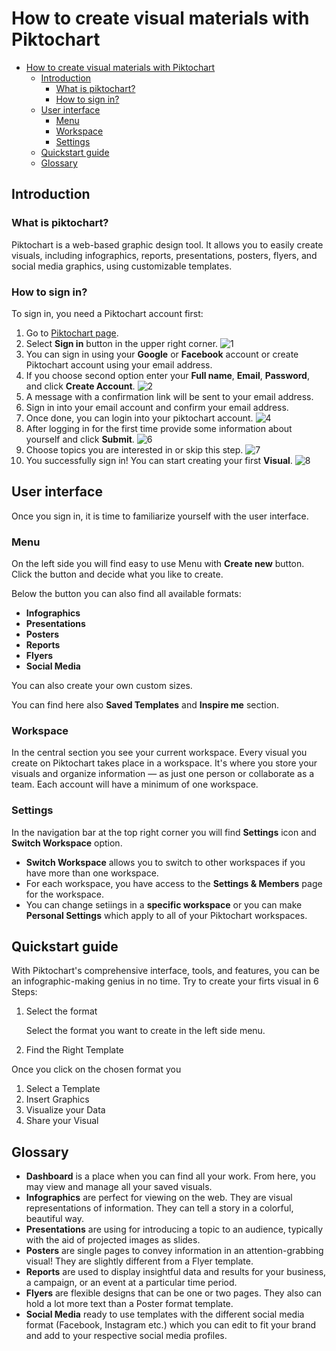 
# How to create visual materials with Piktochart

- [How to create visual materials with Piktochart](#how-to-create-visual-materials-with-piktochart)
  - [Introduction](#introduction)
    - [What is piktochart?](#what-is-piktochart)
    - [How to sign in?](#how-to-sign-in)
  - [User interface](#user-interface)
    - [Menu](#menu)
    - [Workspace](#workspace)
    - [Settings](#settings)
  - [Quickstart guide](#quickstart-guide)
  - [Glossary](#glossary)


## Introduction

### What is piktochart?

Piktochart is a web-based graphic design tool. It allows you to easily create visuals, including infographics, reports, presentations, posters, flyers, and social media graphics, using customizable templates.

### How to sign in?

To sign in, you need a Piktochart account first:

1. Go to [Piktochart page](https://piktochart.com/).
2. Select **Sign in** button in the upper right corner.
   ![1](1.png)
3. You can sign in using your **Google** or **Facebook** account or create Piktochart account using your email address.
4. If you choose second option enter your **Full name**, **Email**, **Password**, and click **Create Account**.
   ![2](2.png)
5. A message with a confirmation link will be sent to your email address.
6. Sign in into your email account and confirm your email address. 
7. Once done, you can login into your piktochart account. 
   ![4](4.png)
8. After logging in for the first time provide some information about yourself and click **Submit**.
   ![6](6.png)
9. Choose topics you are interested in or skip this step.
    ![7](7.png)
10. You successfully sign in! You can start creating your first **Visual**.
    ![8](8.png)

## User interface

Once you sign in, it is time to familiarize yourself with the user interface.

### Menu

On the left side you will find easy to use Menu with **Create new** button. Click the button and decide what you like to create.

Below the button you can also find all available formats:
* **Infographics**
* **Presentations**
* **Posters**
* **Reports**
* **Flyers**
* **Social Media**

You can also create your own custom sizes.

You can find here also **Saved Templates** and **Inspire me** section.

### Workspace

In the central section you see your current workspace. Every visual you create on Piktochart takes place in a workspace. It's where you store your visuals and organize information — as just one person or collaborate as a team. Each account will have a minimum of one workspace.

### Settings

In the navigation bar at the top right corner you will find **Settings** icon and **Switch Workspace** option.

* **Switch Workspace** allows you to switch to other workspaces if you have more than one workspace.
* For each workspace, you have access to the **Settings & Members** page for the workspace.
* You can change setiings in a **specific workspace** or you can make **Personal Settings** which apply to all of your Piktochart workspaces.


## Quickstart guide

With Piktochart's comprehensive interface, tools, and features, you can be an infographic-making genius in no time. Try to create your firts visual in 6 Steps:

1. Select the format
   
   Select the format you want to create in the left side menu.
2. Find the Right Template

Once you click on the chosen format you 
1. Select a Template
2. Insert Graphics
3. Visualize your Data
4. Share your Visual

## Glossary

* **Dashboard** is a place when you can find all your work. From here, you may view and manage all your saved visuals.
* **Infographics** are perfect for viewing on the web. They are visual representations of information. They can tell a story in a colorful, beautiful way.
* **Presentations** are using for introducing a topic to an audience, typically with the aid of projected images as slides.
* **Posters** are single pages to convey information in an attention-grabbing visual! They are slightly different from a Flyer template.
* **Reports** are used to display insightful data and results for your business, a campaign, or an event at a particular time period.
* **Flyers** are flexible designs that can be one or two pages. They also can hold a lot more text than a Poster format template.
* **Social Media** ready to use templates with the different social media format (Facebook, Instagram etc.) which you can edit to fit your brand and add to your respective social media profiles.
